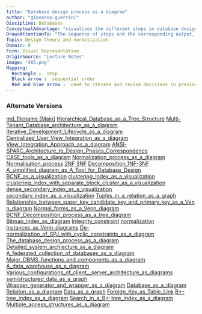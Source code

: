 ```yaml
---
title: "Database design process as a diagram"
author: "giovanna-guerrini"
Discipline: Databases
ConceptualAdvantage: "visualizes the different steps in database design and their outputs"
DrawsAttentionTo: "The sequence of steps and the corresponding output, need to iterate on the various steps, need of fallbacks"
Topic: Design theory and normalization
Domain: 0
Form: Visual Representation
OriginSource: "Lecture Notes"
image: "465.png"
Mapping:
  Rectangle :  step
  Black arrow :  sequential order
  Red and blue arrow :  need to iterate and revise decisions in previous steps
---
```

### Alternate Versions
<a href="/nms/md_filename.html">md_filename [Main]</a>
<a href="/nms/Hierarchical_Database_as_a_Tree_Structure.html">Hierarchical_Database_as_a_Tree_Structure</a>
<a href="/nms/Multi-Tenant_Database_architecture_as_a_diagram.html">Multi-Tenant_Database_architecture_as_a_diagram</a>
<a href="/nms/Iterative_Development_Lifecycle_as_a_diagram.html">Iterative_Development_Lifecycle_as_a_diagram</a>
<a href="/nms/Centralized_User_View_Integration_as_a_diagram.html">Centralized_User_View_Integration_as_a_diagram</a>
<a href="/nms/View_Integration_Approach_as_a_diagram.html">View_Integration_Approach_as_a_diagram</a>
<a href="/nms/ANSI-SPARC_Architecture_to_Design_Phases_Correspondence.html">ANSI-SPARC_Architecture_to_Design_Phases_Correspondence</a>
<a href="/nms/CASE_tools_as_a_diagram.html">CASE_tools_as_a_diagram</a>
<a href="/nms/Normalization_process_as_a_diagram.html">Normalization_process_as_a_diagram</a>
<a href="/nms/Normalisation_process.html">Normalisation_process</a>
<a href="/nms/2NF.html">2NF</a>
<a href="/nms/3NF.html">3NF</a>
<a href="/nms/Decomposition_1NF-3NF.html">Decomposition_1NF-3NF</a>
<a href="/nms/A_simplified_diagram_as_A_Tool_for_Database_Design.html">A_simplified_diagram_as_A_Tool_for_Database_Design</a>
<a href="/nms/BCNF_as_a_visualization.html">BCNF_as_a_visualization</a>
<a href="/nms/clustering_index_as_a_visualization.html">clustering_index_as_a_visualization</a>
<a href="/nms/clustering_index_with_separate_block_cluster_as_a_visualization.html">clustering_index_with_separate_block_cluster_as_a_visualization</a>
<a href="/nms/dense_secondary_index_as_a_visualization.html">dense_secondary_index_as_a_visualization</a>
<a href="/nms/secondary_index_as_a_visualization.html">secondary_index_as_a_visualization</a>
<a href="/nms/Tuples_in_a_relation_as_a_graph.html">Tuples_in_a_relation_as_a_graph</a>
<a href="/nms/Relationship_between_super_key_candidate_key_and_primary_key_as_a_Venn_diagram.html">Relationship_between_super_key_candidate_key_and_primary_key_as_a_Venn_diagram</a>
<a href="/nms/Normal_forms_as_a_Venn_diagram.html">Normal_forms_as_a_Venn_diagram</a>
<a href="/nms/BCNF_Decomposition_process_as_a_tree_diagram.html">BCNF_Decomposition_process_as_a_tree_diagram</a>
<a href="/nms/Bitmap_index_as_diagram.html">Bitmap_index_as_diagram</a>
<a href="/nms/Integrity_constraint.html">Integrity_constraint</a>
<a href="/nms/normalization.html">normalization</a>
<a href="/nms/Instances_as_Venn_diagrams.html">Instances_as_Venn_diagrams</a>
<a href="/nms/De-normalization_of_SPJ_with_cyclic_constraints_as_a_diagram.html">De-normalization_of_SPJ_with_cyclic_constraints_as_a_diagram</a>
<a href="/nms/The_database_design_process_as_a_diagram.html">The_database_design_process_as_a_diagram</a>
<a href="/nms/Detailed_system_archiecture_as_a_diagram.html">Detailed_system_archiecture_as_a_diagram</a>
<a href="/nms/A_federated_collection_of_databases_as_a_diagram.html">A_federated_collection_of_databases_as_a_diagram</a>
<a href="/nms/Major_DBMS_functions_and_components_as_a_diagram.html">Major_DBMS_functions_and_components_as_a_diagram</a>
<a href="/nms/A_data_warehouse_as_a_diagram.html">A_data_warehouse_as_a_diagram</a>
<a href="/nms/Various_configurations_of_client__server_architecture_as_diagrams.html">Various_configurations_of_client__server_architecture_as_diagrams</a>
<a href="/nms/semistructured_data_as_a_graph.html">semistructured_data_as_a_graph</a>
<a href="/nms/Wrapper_generator_and_wrapper_as_a_diagram.html">Wrapper_generator_and_wrapper_as_a_diagram</a>
<a href="/nms/Database_as_a_diagram.html">Database_as_a_diagram</a>
<a href="/nms/Relation_as_a_diagram.html">Relation_as_a_diagram</a>
<a href="/nms/Data_as_a_graph.html">Data_as_a_graph</a>
<a href="/nms/Foreign_Key_as_Table_Link.html">Foreign_Key_as_Table_Link</a>
<a href="/nms/B+-tree_index_as_a_diagram.html">B+-tree_index_as_a_diagram</a>
<a href="/nms/Search_in_a_B+-tree_index_as_a_diagram.html">Search_in_a_B+-tree_index_as_a_diagram</a>
<a href="/nms/Multiple_access_structures_as_a_diagram.html">Multiple_access_structures_as_a_diagram</a>

